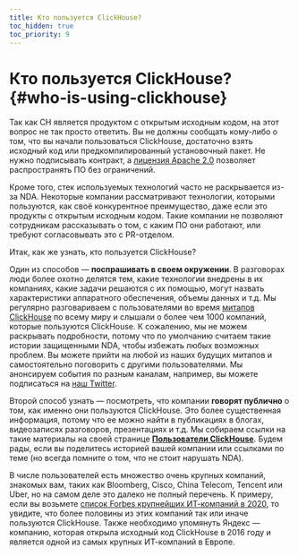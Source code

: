 ```yaml
---
title: Кто пользуется ClickHouse?
toc_hidden: true
toc_priority: 9
---
```


# Кто пользуется ClickHouse? {#who-is-using-clickhouse}

Так как CH является продуктом с открытым исходным кодом, на этот вопрос не так просто ответить. Вы не должны сообщать кому-либо о том, что вы начали пользоваться ClickHouse, достаточно взять исходный код или предкомпилированный установочный пакет. Не нужно подписывать контракт, а [лицензия Apache 2.0](https://github.com/ClickHouse/ClickHouse/blob/master/LICENSE) позволяет распространять ПО без ограничений.

Кроме того, стек используемых технологий часто не раскрывается из-за NDA. Некоторые компании рассматривают технологии, которыми пользуются, как своё конкурентное преимущество, даже если это продукты с открытым исходным кодом. Такие компании не позволяют сотрудникам рассказывать о том, с каким ПО они работают, или требуют согласовывать это с PR-отделом.

Итак, как же узнать, кто пользуется ClickHouse?

Один из способов — **поспрашивать в своем окружении**. В разговорах люди более охотно делятся тем, какие технологии внедрены в их компаниях, какие задачи решаются с их помощью, могут назвать характеристики аппаратного обеспечения, объемы данных и т.д. Мы регулярно разговариваем с пользователями во время [митапов ClickHouse](https://www.youtube.com/channel/UChtmrD-dsdpspr42P_PyRAw/playlists) по всему миру и слышали о более чем 1000 компаний, которые пользуются ClickHouse. К сожалению, мы не можем раскрывать подробности, потому что по умолчанию считаем такие истории защищенными NDA, чтобы избежать любых возможных проблем. Вы можете прийти на любой из наших будущих митапов и самостоятельно поговорить с другими пользователями. Мы анонсируем события по разным каналам, например, вы можете подписаться на [наш Twitter](http://twitter.com/ClickHouseDB/).

Второй способ узнать — посмотреть, что компании **говорят публично** о том, как именно они пользуются ClickHouse. Это более существенная информация, потому что ее можно найти в публикациях в блогах, видеозаписях разговоров, презентациях и т.д. Мы собираем ссылки на такие материалы на своей странице **[Пользователи ClickHouse](../../introduction/adopters.md)**. Будем рады, если вы поделитесь историей вашей компании или ссылками по теме (но всегда помните о том, что не стоит нарушать NDA).

В числе пользователей есть множество очень крупных компаний, знакомых вам, таких как Bloomberg, Cisco, China Telecom, Tencent или Uber, но на самом деле это далеко не полный перечень. К примеру, если вы возьмете [список Forbes крупнейших ИТ-компаний в 2020](https://www.forbes.com/sites/hanktucker/2020/05/13/worlds-largest-technology-companies-2020-apple-stays-on-top-zoom-and-uber-debut/), то увидите, что более половины из этих компаний так или иначе пользуются ClickHouse. Также необходимо упомянуть Яндекс — компанию, которая открыла исходный код ClickHouse в 2016 году и является одной из самых крупных ИТ-компаний в Европе.
